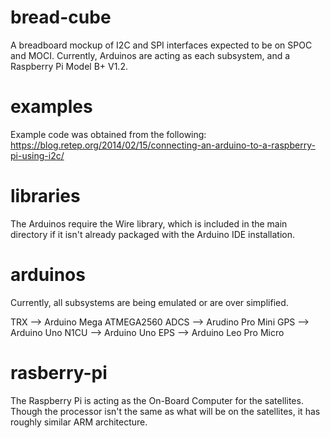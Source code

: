 # bread-cube
A breadboard mockup of I2C and SPI interfaces expected to be on
SPOC and MOCI. Currently, Arduinos are acting as each subsystem,
and a Raspberry Pi Model B+ V1.2.

# examples
Example code was obtained from the following:
<https://blog.retep.org/2014/02/15/connecting-an-arduino-to-a-raspberry-pi-using-i2c/>

# libraries
The Arduinos require the Wire library, which is included in the
main directory if it isn't already packaged with the Arduino
IDE installation.

# arduinos
Currently, all subsystems are being emulated or are over simplified.

TRX	   --> 		  Arduino Mega ATMEGA2560
ADCS	   --> 		  Arudino Pro Mini
GPS	   -->		  Arduino Uno
N1CU	   -->		  Arduino Uno
EPS	   -->		  Arduino Leo Pro Micro

# rasberry-pi
The Raspberry Pi is acting as the On-Board Computer for the
satellites. Though the processor isn't the same as what will be on
the satellites, it has roughly similar ARM architecture.